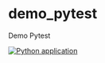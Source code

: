 # demo_pytest
Demo Pytest

[![Python application](https://github.com/lucasbral/teste-actions/actions/workflows/python-app.yml/badge.svg)](https://github.com/lucasbral/teste-actions/actions/workflows/python-app.yml)
